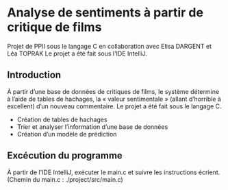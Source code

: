# Analyse de sentiments à partir de critique de films
Projet de PPII sous le langage C en collaboration avec Elisa DARGENT et Léa TOPRAK
Le projet a été fait sous l'IDE IntelliJ.

## Introduction
À partir d’une base de données de critiques de films, le système détermine à l’aide de tables de hachages, la « valeur sentimentale » (allant d’horrible à excellent) d’un nouveau commentaire. Le projet a été fait sous le langage C.  
- Création de tables de hachages  
- Trier et analyser l’information d’une base de données  
- Création d’un modèle de prédiction


## Excécution du programme

À partir de l'IDE IntelliJ, exécuter le main.c et suivre les instructions écrient.
(Chemin du main.c :  ./project/src/main.c)
